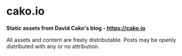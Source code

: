 # cako.io
**Static assets from David Cako's blog - https://cako.io**

All assets and content are freely distributable. 
Posts may be openly distributed with any or no attribution.
